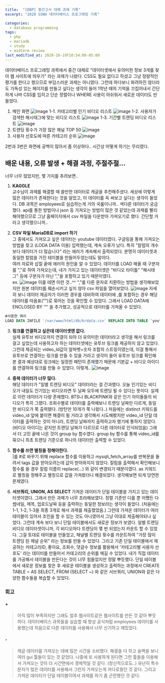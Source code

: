 ```yaml
---
title:  "[DBP] 중간고사 대체 과제 기록"
excerpt: "2020 SSWU 데이터베이스 프로그래밍 기록"

categories:
  - database programming
tags:
  - php
  - mariadb
  - study
  - midterm review
last_modified_at: 2020-10-19T10:54:00-05:00
---
```

데이터베이스 프로그래밍 과목에서 중간 대체로 "데이터셋에서 유의미한 정보 3개를 찾아 웹 사이트에 띄우기" 라는 과제가 나왔다. CSS도 필요 없다고 하셨고 그냥 정량적인 평가를 한다고 했으므로 부담스러운 과제는 아니였다. 
그런데 하다보니 화려하진 않더라도 가독성 있는 페이지를 만들고 싶다는 생각이 들어 1학년 때의 기억을 끄집어내서 간단하게 나마 CSS를 입히고 단순 정렬이나 WHERE 사용이 아쉬워서 새로운 데이터도 만들었다. 

1. 메인 화면
![image](https://user-images.githubusercontent.com/69361613/97792291-ba4b6800-1c1f-11eb-891a-152e68a0c897.png)
1-1. 카테고리별 인기 비디오 리스트
![image](https://user-images.githubusercontent.com/69361613/97792304-dcdd8100-1c1f-11eb-839b-ef7184393fbf.png)
1-2. 사용자가 검색한 해시태그에 맞는 비디오 리스트
![image](https://user-images.githubusercontent.com/69361613/97792326-072f3e80-1c20-11eb-863d-8fd4158f9ff3.png)
1-3. 기간별 트렌딩 비디오 리스트
![image](https://user-images.githubusercontent.com/69361613/97792340-2c23b180-1c20-11eb-8049-c682813dcd5a.png)
2. 트렌딩 횟수가 가장 많은 채널 TOP 50 
![image](https://user-images.githubusercontent.com/69361613/97839703-0d0f4780-1d26-11eb-9441-99e99bd31bbe.png)
3. 사용자 선호도에 따른 카테고리 순위
![image](https://user-images.githubusercontent.com/69361613/97839843-5495d380-1d26-11eb-9abf-f2c7c23611c5.png)

2번과 3번은 화면에 공백이 많아서 좀 이상하다.. 시간상 어떻게 하기는 무리였다.

## 배운 내용, 오류 발생 + 해결 과정, 주절주절...
너무 너무 많았지만, 몇 가지를 추려보면..

1. **KAGGLE**  
교수님이 과제를 해결할 때 쓸만한 데이터로 캐글을 추천해주셨다. 세상에 이렇게 많은 데이터가 존재한다는 것을 알았고, 이 데이터를 꼭 써보고 싶다는 생각이 들었다. DB 과목은 employees로 실습하는게 거의 국룰이니까.. 색다른 데이터가 궁금했다. api를 통한 방법이나 json 등 가져오는 방법이 많은 것 같았는데 과제를 빨리 해야했으므로 그냥 홈페이지에서 csv 파일을 다운받아 가져오기로 했다. 간단할 거라고 생각했으니까..

2. **CSV 파일 MariaDB로 import 하기**  
그 중에서도 가져오고 싶은 데이터는 youtube 데이터였다. 구글링을 통해 가져오는 방법을 찾고 (LODA DATA 이용) 입력했는데, 계속 오류가 났다. 특히 "칼럼의 개수보다 데이터가 더 많습니다" 라는 에러가 계속해서 출력되었다. 분명히 데이터셋과 동일한 칼럼을 가진 테이블을 만들어두었는데도 말이다.  
여러 자료와 삽질 끝에 에러의 원인을 알 수 있었다. 데이터를 LOAD 해올 때 구분자를 ","로 하여 가져오는데, 내가 가지고 있는 데이터셋은 "비디오 타이틀" "해시태그" 등에 구분자가 아닌 ","을 포함하고 있기 때문이였다.  
ex. ![image](https://user-images.githubusercontent.com/69361613/97793154-71011580-1c2b-11eb-86ba-771d3088a77a.png)
이를 테면 이런 것..^^ 
","를 다른 문자로 치환하는 방법을 생각해보았지만 원본 데이터를 훼손시키고 싶지 않아 csv 파일을 열어보았다.
![image](https://user-images.githubusercontent.com/69361613/97793169-b9203800-1c2b-11eb-995b-f5339942586d.png)
자세히 보니 데이터 제공자가 이러한 경우를 대비하여 데이터에 ,를 포함하는 경우 해당 데이터를 따옴표("")로 묶어논 것을 확인할 수 있었다. 그래서 LOAD DATA에 ENCLOSED BY '"' 을 추가했고, 성공적으로 데이터를 가져올 수 있었다.
~~~sql 
#사용한 쿼리
LOAD DATA INFILE '/var/www/html/db/krdata.csv' REPLACE INTO TABLE `youtube`.`KR` COLUMNS TERMINATED BY ',' ENCLOSED BY '"' LINES TERMINATED BY '\r\n' IGNORE 1 LINES (video_id, title, pulishedAt, channelId, channelTitle, categoryId, trending_date,tags, view_count, likes, dislikes, comment_count, thumbnail_link);
~~~
3. **링크를 연결하고 싶은데 데이터셋엔 없다.**  
실제 유투브 비디오까지 연결이 되야 더 유의미한 데이터라고 생각을 해서 링크를 걸고 싶었는데 사용하고자 하는 데이터셋에는 유투브 링크를 제공하지 않고 있었다. 
그런데 제공되는 video_Id값이 알파벳+숫자 조합의 스트링이였는데, 이걸 통해서 유투브로 연결하는 링크를 만들 수 있을 거라고 생각이 들어 유투브 링크를 확인해본 결과 예상대로 링크에는 일정한 패턴이 존재했기 때문에 기본값 + 비디오 아이디를 연결하여 링크를 만들 수 있었다. 이렇게..
![image](https://user-images.githubusercontent.com/69361613/97793260-1c5e9a00-1c2d-11eb-99ba-9e2010fb2ee3.png)

4. **중복 데이터가 너무 많다.**  
해당 데이터가 "일별 트렌딩 비디오" 데이터라는 걸 간과했다. 오늘 인기있는 비디오가 내일도 인기있는 비디오라면 두 날짜 모두에 트렌딩 될 수 있다는 뜻이다. 실제로 이런 데이터가 다량 존재했다. BTS나 BLACKPINK와 같은 인기 아이돌들의 비디오가 특히 그랬다. 조회수별로 데이터를 출력해보니 트렌딩 날짜만 다르게, 동일한 비디오가 쭉 출력됐다. (방탄만 10개가 쭉 나왔다..) 처음에는 distinct 키워드를 video_id 앞에 붙이면 해결이 될 거라고 생각해서 시도해봤지만 video_id 단일 데이터를 출력하는 것이 아니라, 트렌딩 날짜까지 출력하고자 했기에 통하지 않았다. (비디오 아이디는 같지만 트렌딩 날짜가 다르므로 다른 데이터로 인식되었음)
그래서 더 고민 끝에 나온 것이 group by 함수였다. group by 함수를 통해 video_id를 묶으니 최초 트렌딩 기준으로 하나의 데이터만 출력할 수 있었다.

5. **함수를 쓰면 별칭을 정해야한다.**  
|를 #로 바꾸기 위해 replace 함수를 이용하고 mysqli_fetch_array를 반복문을 돌려서 tags 값을 받아오려는데 값이 받아와지지 않았다. 칼럼을 출력해서 확인해보니 함수를 쓸 경우 칼럼 이름이 replace(...) 와 같이 변경되기 때문이였다. as 키워드로 별칭을 정해주고 별칭으로 값을 가져왔더니 해결되었다. 생각해보면 되게 당연한 문제였다.

6. **서브쿼리, UNION, AS SELECT**
가져온 데이터가 단일 테이블을 가지고 있는 데이터셋이였다. 그래서 만든 과제가 너무 초라해보였다. 정렬 기준만 다를 뿐 어쨌든 다 썸네일, 제목, 업로드날짜 등을 출력하는 동일한 정보라는 생각이 들었다. (처음에는 1-1, 1-2, 1-3을 최종 3개로 해서 과제를 제출했었음.) 그런데 가져온 데이터가 여러 테이블이 있어서 조인을 할 수 있는 것도 아니였어서 그냥 이대로 제출해야되나 싶었다. 그런데 계속 보다 보니 단일 테이블에서도 새로운 정보가 보였다. 일별 트렌딩 비디오 데이터셋이니까, 각 비디오마다 트렌딩이 몇 번 되었는지 카운트 할 수 있었다. 그걸 토대로 테이블을 만들었고, 채널별 트렌딩 횟수를 카운트하여 "가장 많이 트렌딩 된 채널 순위" 라는 정보를 만들 수 있었다. 그리고 기존 단일 테이블에서 제공하는 카테고리ID, 좋아요, 조회수, 댓글수 정보를 활용해서 '카테고리별 사용자 선호도' 라는 데이터를 만들어서 카테고리의 순위를 메길 수 있었다. 내가 직접 데이터를 가공해서 테이블을 만든다는 것이 너무 힘들었지만 정말 뿌듯했다. 단일 테이블에서 새로운 정보를 찾은 후 새로운 테이블을 생성하고 출력하는 과정에서 CREATE TABLE ~ AS SELECT, FROM (SELECT ~) 와 같은 서브쿼리, UNION와 같은 다양한 함수들을 복습할 수 있었다.


### 회고
#### +
> 아직 많이 부족하지만 그래도 얼추 웹사이트같은 웹사이트를 만든 것 같아 뿌듯하다. 데이터베이스 과목들을 실습할 때 항상 공식처럼 employees 데이터를 사용했는데 처음으로 다른 데이터를 사용해서 너무 신기하고 재밌었다.

#### -
> 캐글 데이터를 가져오는 데에 많은 시간을 소비했다. 해결을 다 하고 슬랙을 보니 여러 gui 툴들이 있는 것 같았다. 나중에 또 사용하게 된다면 그런 툴들을 이용해서 가져오는 것이 더 시간면에서 경제적일 것 같다. (정신적으로도..) 유난히 특수문자가 많은 데이터를 사용해서 그런지 가져오는게 까다로웠던 것 같다. 그리고 가져온 데이터가 단일 테이블이여서 과제를 하기 좀 곤란했던 것 같다.

